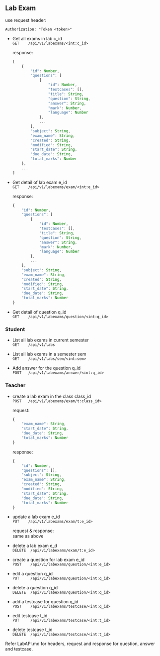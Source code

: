 ## Lab Exam

use request header:  
```http
Authorization: "Token <token>"
```

- Get all exams in lab c_id  
`GET    /api/v1/labexams/<int:c_id>`

    response:
    ```js
    [
        {
            "id": Number,
            "questions": [
                {
                    "id": Number,
                    "testcases": [],
                    "title": String,
                    "question": String,
                    "answer": String,
                    "mark": Number,
                    "language": Number
                },
                ...
            ],
            "subject": String,
            "exam_name": String,
            "created": String,
            "modified": String,
            "start_date": String,
            "due_date": String,
            "total_marks": Number
        },
        ...
    ]
    ```

- Get detail of lab exam e_id  
`GET    /api/v1/labexams/exam/<int:e_id>`

    response:
    ```js
    {
        "id": Number,
        "questions": [
            {
                "id": Number,
                "testcases": [],
                "title": String,
                "question": String,
                "answer": String,
                "mark": Number,
                "language": Number
            },
            ...
        ],
        "subject": String,
        "exam_name": String,
        "created": String,
        "modified": String,
        "start_date": String,
        "due_date": String,
        "total_marks": Number
    }
    ```

- Get detail of question q_id  
`GET    /api/v1/labexams/question/<int:q_id>`

### Student
- List all lab exams in current semester  
`GET    /api/v1/labs`

- List all lab exams in a semester sem  
`GET    /api/v1/labs/sem/<int:sem>`

- Add answer for the question q_id  
`POST   /api/v1/labexams/answer/<int:q_id>`


### Teacher
- create a lab exam in the class class_id  
`POST   /api/v1/labexams/exam/t:class_id>`

    request:
    ```js
    {
        "exam_name": String,
        "start_date": String,
        "due_date": String,
        "total_marks": Number
    }
    ```

    response:
    ```js
    {
        "id": Number,
        "questions": [],
        "subject": String,
        "exam_name": String,
        "created": String,
        "modified": String,
        "start_date": String,
        "due_date": String,
        "total_marks": Number
    }
    ```

- update a lab exam e_id  
`PUT    /api/v1/labexams/exam/t:e_id>`

    request & response:  
    same as above

- delete a lab exam e_d  
`DELETE  /api/v1/labexams/exam/t:e_id>`

- create a question for lab exam e_id  
`POST    /api/v1/labexams/question/<int:e_id>`  

- edit a question q_id  
`PUT     /api/v1/labexams/question/<int:q_id>`  

- delete a question q_id  
`DELETE  /api/v1/labexams/question/<int:q_id>`  

- add a testcase for question q_id  
`POST    /api/v1/labexams/testcase/<int:q_id>`

- edit testcase t_id  
`PUT     /api/v1/labexams/testcase/<int:t_id>`

- delete testcase t_id  
`DELETE  /api/v1/labexams/testcase/<int:t_id>`

Refer LabAPI.md for headers, request and response for question, answer and testcase.